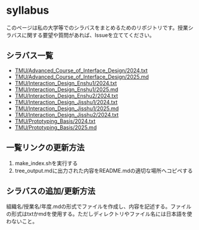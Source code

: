 # syllabus
このページは私の大学等でのシラバスをまとめるためのリポジトリです。授業シラバスに関する要望や質問があれば、Issueを立ててください。

## シラバス一覧

- [TMU/Advanced_Course_of_Interface_Design/2024.txt](https://github.com/TetsuakiBaba/syllabus/blob/main/TMU/Advanced_Course_of_Interface_Design/2024.txt)
- [TMU/Advanced_Course_of_Interface_Design/2025.md](https://github.com/TetsuakiBaba/syllabus/blob/main/TMU/Advanced_Course_of_Interface_Design/2025.md)
- [TMU/Interaction_Design_Enshu1/2024.txt](https://github.com/TetsuakiBaba/syllabus/blob/main/TMU/Interaction_Design_Enshu1/2024.txt)
- [TMU/Interaction_Design_Enshu1/2025.md](https://github.com/TetsuakiBaba/syllabus/blob/main/TMU/Interaction_Design_Enshu1/2025.md)
- [TMU/Interaction_Design_Enshu2/2024.txt](https://github.com/TetsuakiBaba/syllabus/blob/main/TMU/Interaction_Design_Enshu2/2024.txt)
- [TMU/Interaction_Design_Jisshu1/2024.txt](https://github.com/TetsuakiBaba/syllabus/blob/main/TMU/Interaction_Design_Jisshu1/2024.txt)
- [TMU/Interaction_Design_Jisshu1/2025.md](https://github.com/TetsuakiBaba/syllabus/blob/main/TMU/Interaction_Design_Jisshu1/2025.md)
- [TMU/Interaction_Design_Jisshu2/2024.txt](https://github.com/TetsuakiBaba/syllabus/blob/main/TMU/Interaction_Design_Jisshu2/2024.txt)
- [TMU/Prototyping_Basis/2024.txt](https://github.com/TetsuakiBaba/syllabus/blob/main/TMU/Prototyping_Basis/2024.txt)
- [TMU/Prototyping_Basis/2025.md](https://github.com/TetsuakiBaba/syllabus/blob/main/TMU/Prototyping_Basis/2025.md)


## 一覧リンクの更新方法
1. make_index.shを実行する
2. tree_output.mdに出力された内容をREADME.mdの適切な場所へコピペする

## シラバスの追加/更新方法
組織名/授業名/年度.mdの形式でファイルを作成し、内容を記述する。ファイルの形式はtxtかmdを使用する。ただしディレクトリやファイル名には日本語を使わないこと。
